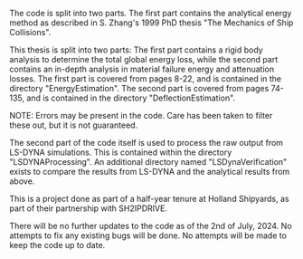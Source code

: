 The code is split into two parts. The first part contains the analytical energy method as described in S. Zhang's 1999 PhD thesis "The Mechanics of Ship Collisions". 

This thesis is split into two parts: The first part contains a rigid body analysis to determine the total global energy loss, while the second part contains an in-depth analysis in material failure energy and attenuation losses.
The first part is covered from pages 8-22, and is contained in the directory "EnergyEstimation". 
The second part is covered from pages 74-135, and is contained in the directory "DeflectionEstimation". 

NOTE: Errors may be present in the code. Care has been taken to filter these out, but it is not guaranteed.

The second part of the code itself is used to process the raw output from LS-DYNA simulations. 
This is contained within the directory "LSDYNAProcessing". An additional directory named "LSDynaVerification" exists to compare the results from LS-DYNA and the analytical results from above.

This is a project done as part of a half-year tenure at Holland Shipyards, as part of their partnership with SH2IPDRIVE. 

There will be no further updates to the code as of the 2nd of July, 2024. 
No attempts to fix any existing bugs will be done. 
No attempts will be made to keep the code up to date. 
